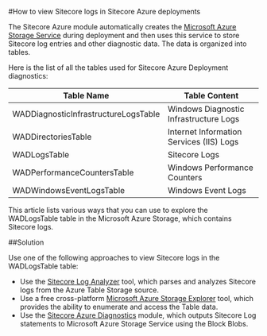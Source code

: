 #How to view Sitecore logs in Sitecore Azure deployments

The Sitecore Azure module automatically creates the [Microsoft Azure Storage Service](https://msdn.microsoft.com/en-us/library/azure/gg433040.aspx) during deployment and then uses this service to store Sitecore log entries and other diagnostic data. The data is organized into tables.

Here is the list of all the tables used for Sitecore Azure Deployment diagnostics:

| Table Name                           | Table Сontent                            |
| ------------------------------------ | ---------------------------------------- |
| WADDiagnosticInfrastructureLogsTable | Windows Diagnostic Infrastructure Logs   |
| WADDirectoriesTable                  | Internet Information Services (IIS) Logs |
| WADLogsTable                         | Sitecore Logs                            |
| WADPerformanceCountersTable          | Windows Performance Counters             |       
| WADWindowsEventLogsTable             | Windows Event Logs                       |

This article lists various ways that you can use to explore the WADLogsTable table in the Microsoft Azure Storage, which contains Sitecore logs.

##Solution

Use one of the following approaches to view Sitecore logs in the WADLogsTable table:
- Use the [Sitecore Log Analyzer](https://marketplace.sitecore.net/Modules/Sitecore_Log_Analyzer.aspx) tool, which parses and analyzes Sitecore logs from the Azure Table Storage source.
- Use a free cross-platform [Microsoft Azure Storage Explorer](http://storageexplorer.com/) tool, which provides the ability to enumerate and access the Table data.
- Use the [Sitecore Azure Diagnostics](https://marketplace.sitecore.net/Modules/Sitecore_Azure_Diagnostics.aspx) module, which outputs Sitecore Log statements to Microsoft Azure Storage Service using the Block Blobs. 